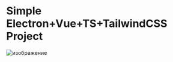 # Simple Electron+Vue+TS+TailwindCSS Project 

![изображение](https://github.com/user-attachments/assets/f2e53b55-1913-40c2-9ebb-8ed904fa7b49)
